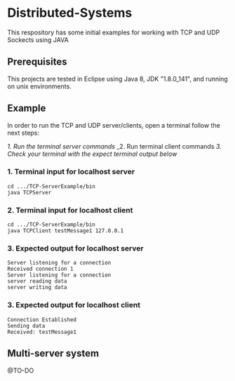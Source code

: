 # Distributed-Systems
This respository has some initial examples for working with TCP and UDP Sockects using JAVA


## Prerequisites
This projects are tested in Eclipse using Java 8, JDK "1.8.0_141", and running on unix environments.

## Example

In order to run the TCP and UDP server/clients, open a terminal follow the next steps:

_1. Run the terminal server commands_
_2. Run terminal client commands 
_3. Check your terminal with the expect terminal output below_

### 1. Terminal input for localhost server
```
cd .../TCP-ServerExample/bin
java TCPServer
```

### 2. Terminal input for localhost client
```
cd .../TCP-ServerExample/bin
java TCPClient testMessage1 127.0.0.1

```

### 3. Expected output for localhost server
```
Server listening for a connection
Received connection 1
Server listening for a connection
server reading data
server writing data
```

### 3. Expected output for localhost client
```
Connection Established
Sending data
Received: testMessage1
```

## Multi-server system

@TO-DO


